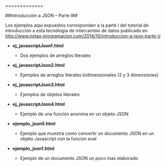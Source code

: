 
=============

##Introducción a JSON – Parte I##

Los ejemplos aqui expuestos corresponden a la parte I del tutorial de introducción a esta tecnólogia de 
intercambio de datos publicado en http://www.notas-programacion.com/2014/10/introduccion-a-json-parte-i/


- **ej_javascriptJson1.html** 
  - Dos ejemplos de arreglos literales

- **ej_javascriptJson2.html**
  - Ejemplos de arreglos literales bidimensionales (2 y 3 dimensiones) 

- **ej_javascriptJson3.html**
  - Ejemplos de objetos literales


- **ej_javascriptJson4.html**
  - Ejemplo de una función anonima en un objeto JSON

- **ejemplo_json0.html**
  - Ejemplo que muestra como convertir un documento JSON en un objeto Javascript con la funcion eval
 
- **ejemplo_json1.html**
  - Ejemplo de un documento JSON un poco mas elaborado








